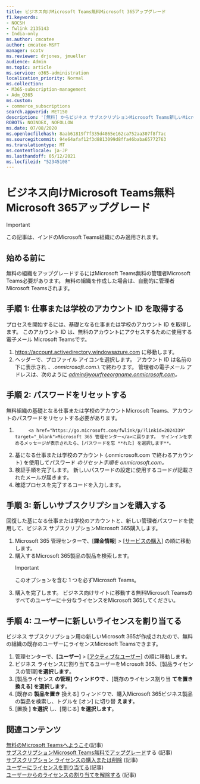```yaml
---
title: ビジネス向けMicrosoft Teams無料Microsoft 365アップグレード
f1.keywords:
- NOCSH
- fwlink 2135143
- India-only
ms.author: cmcatee
author: cmcatee-MSFT
manager: scotv
ms.reviewer: drjones, jmueller
audience: Admin
ms.topic: article
ms.service: o365-administration
localization_priority: Normal
ms.collection:
- M365-subscription-management
- Adm_O365
ms.custom:
- commerce_subscriptions
search.appverid: MET150
description: '[無料] からビジネス サブスクリプションMicrosoft Teams新しいMicrosoft 365アップグレードする方法について学習します。'
ROBOTS: NOINDEX, NOFOLLOW
ms.date: 07/08/2020
ms.openlocfilehash: 8aab61819f7f335d4865e162ca752aa307f8f7ac
ms.sourcegitcommit: 94e64afaf12f3d8813099d8ffa46baba65772763
ms.translationtype: MT
ms.contentlocale: ja-JP
ms.lasthandoff: 05/12/2021
ms.locfileid: "52345108"
---
```

# <a name="upgrade-from-microsoft-teams-free-to-microsoft-365-for-business"></a>ビジネス向けMicrosoft Teams無料Microsoft 365アップグレード

> [!IMPORTANT]
> この記事は、インドのMicrosoft Teams組織にのみ適用されます。

## <a name="before-you-begin"></a>始める前に

無料の組織をアップグレードするにはMicrosoft Teams無料の管理者Microsoft Teams必要があります。 無料の組織を作成した場合は、自動的に管理者Microsoft Teamsされます。

## <a name="step-1-get-your-work-or-school-account-id"></a>手順 1: 仕事または学校のアカウント ID を取得する

プロセスを開始するには、基礎となる仕事または学校のアカウント ID を取得します。 このアカウント ID は、無料のアカウントにアクセスするために使用する電子メール Microsoft Teamsです。

1. <a href="https://go.microsoft.com/fwlink/p/?linkid=2134797" target="_blank"><https://account.activedirectory.windowsazure.com></a> に移動します。
2. ヘッダーで、プロファイル アイコンを選択します。 アカウント ID は名前の下に表示され *、.onmicrosoft.com*.\ で終わります。
    管理者の電子メール アドレスは、次のように *admin@yourfreeorgname.onmicrosoft.com。*

## <a name="step-2-reset-your-password"></a>手順 2: パスワードをリセットする

無料組織の基礎となる仕事または学校のアカウントMicrosoft Teams、アカウントのパスワードをリセットする必要があります。

1. 
            <a href="https://go.microsoft.com/fwlink/p/?linkid=2024339" target="_blank">Microsoft 365 管理センター</a>に戻ります。 サインインを求めるメッセージが表示されたら、[パスワードを忘 **れた] を選択します**。
2. 基になる仕事または学校のアカウント (.onmicrosoft.com で終わるアカウント) を使用してパスワード *のリセット手順を onmicrosoft.com。*
3. 検証手順を完了します。 新しいパスワードの設定に使用するコードが記載されたメールが届きます。
4. 確認プロセスを完了するコードを入力します。

## <a name="step-3-buy-your-new-subscription"></a>手順 3: 新しいサブスクリプションを購入する

回復した基になる仕事または学校のアカウントと、新しい管理者パスワードを使用して、ビジネス サブスクリプションMicrosoft 365購入します。

1. Microsoft 365 管理センターで、[**課金情報**] > [<a href="https://go.microsoft.com/fwlink/p/?linkid=868433" target="_blank">サービスの購入</a>] の順に移動します。
2. 購入するMicrosoft 365製品の製品を検索します。
    > [!IMPORTANT]
    > このオプションを含む 1 つを必ずMicrosoft Teams。
3. 購入を完了します。 ビジネス向けサイトに移動する無料Microsoft Teamsのすべてのユーザーに十分なライセンスをMicrosoft 365してください。

## <a name="step-4-assign-new-licenses-to-users"></a>手順 4: ユーザーに新しいライセンスを割り当てる

ビジネス サブスクリプション用の新しいMicrosoft 365が作成されたので、無料の組織の既存のユーザーにライセンスMicrosoft Teamsできます。

1. 管理センターで、**[ユーザー]** > <a href="https://go.microsoft.com/fwlink/p/?linkid=834822" target="_blank">[アクティブなユーザー]</a> の順に移動します。
2. ビジネス ライセンスに割り当てるユーザーをMicrosoft 365、[製品ライセンスの管理]**を選択します**。
3. [製品ライセンス **の管理] ウィンドウで** 、[既存のライセンス割り当 **てを置き換える] を選択します**。
4. [既存の **製品を置き** 換える] ウィンドウで、購入Microsoft 365ビジネス製品の製品を検索し、トグルを [オン] に切り替 **えます**。
5. [置換 **] を選択** し、[閉じる] **を選択します**。

## <a name="related-content"></a>関連コンテンツ

[無料のMicrosoft Teamsへようこそ](https://support.microsoft.com/office/6d79a648-6913-4696-9237-ed13de64ae3c)(記事)\
[サブスクリプションMicrosoft Teams無料でアップグレード](/microsoftteams/upgrade-freemium)する (記事)\
[サブスクリプション ライセンスの購入または削除](../licenses/buy-licenses.md) (記事)\
[ユーザーにライセンスを割り当てる](../../admin/manage/assign-licenses-to-users.md)(記事)\
[ユーザーからのライセンスの割り当てを解除する](../../admin/manage/remove-licenses-from-users.md) (記事)
